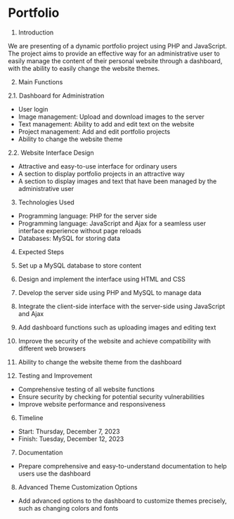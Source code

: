 # Portfolio

1. Introduction

We are presenting  of a dynamic portfolio project using PHP and JavaScript. The project aims to provide an effective way for an administrative user to easily manage the content of their personal website through a dashboard, with the ability to easily change the website themes.

2. Main Functions

2.1. Dashboard for Administration

* User login
* Image management: Upload and download images to the server
* Text management: Ability to add and edit text on the website
* Project management: Add and edit portfolio projects
* Ability to change the website theme

2.2. Website Interface Design

* Attractive and easy-to-use interface for ordinary users
* A section to display portfolio projects in an attractive way
* A section to display images and text that have been managed by the administrative user

3. Technologies Used

* Programming language: PHP for the server side
* Programming language: JavaScript and Ajax for a seamless user interface experience without page reloads
* Databases: MySQL for storing data

4. Expected Steps

1. Set up a MySQL database to store content
2. Design and implement the interface using HTML and CSS
3. Develop the server side using PHP and MySQL to manage data
4. Integrate the client-side interface with the server-side using JavaScript and Ajax 
5. Add dashboard functions such as uploading images and editing text
6. Improve the security of the website and achieve compatibility with different web browsers
7. Ability to change the website theme from the dashboard

5. Testing and Improvement

* Comprehensive testing of all website functions
* Ensure security by checking for potential security vulnerabilities
* Improve website performance and responsiveness

6. Timeline

* Start: Thursday, December 7, 2023
* Finish: Tuesday, December 12, 2023

7. Documentation
* Prepare comprehensive and easy-to-understand documentation to help users use the dashboard

8. Advanced Theme Customization Options
* Add advanced options to the dashboard to customize themes precisely, such as changing colors and fonts
